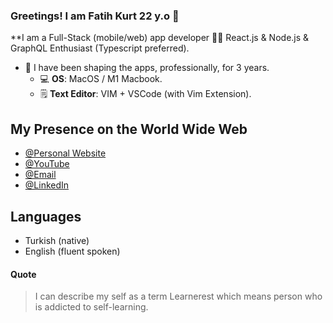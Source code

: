 ### Greetings! I am Fatih Kurt 22 y.o 👋 

**I am a Full-Stack (mobile/web) app developer 👨🏻‍ React.js & Node.js  & GraphQL Enthusiast (Typescript preferred). 

- :toolbox: I have been shaping the apps, professionally, for  3  years.
  - 💻 **OS**: MacOS / M1 Macbook.
  - 🗒️ **Text Editor**: VIM + VSCode (with Vim Extension).

## My Presence on the World Wide Web

- [@Personal Website](https://fatih-kurt.com)
- [@YouTube](https://www.youtube.com/channel/UCDyFIpOt_mOYvT_scc1MzcQ)
- [@Email](mailto:fatihkurt387@gmail.com)
- [@LinkedIn](https://www.linkedin.com/in/fatih-kurt387/)

## Languages

- Turkish (native)
- English (fluent spoken)

#### Quote

<blockquote> 
	I can describe my self as a term Learnerest which means person who is addicted to self-learning.
</blockquote>

 
